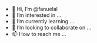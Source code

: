 - 👋 Hi, I’m @fanuelal
- 👀 I’m interested in ...
- 🌱 I’m currently learning ...
- 💞️ I’m looking to collaborate on ...
- 📫 How to reach me ...

<!---
fanuelal/fanuelal is a ✨ special ✨ repository because its `README.md` (this file) appears on your GitHub profile.
You can click the Preview link to take a look at your changes.
--->
